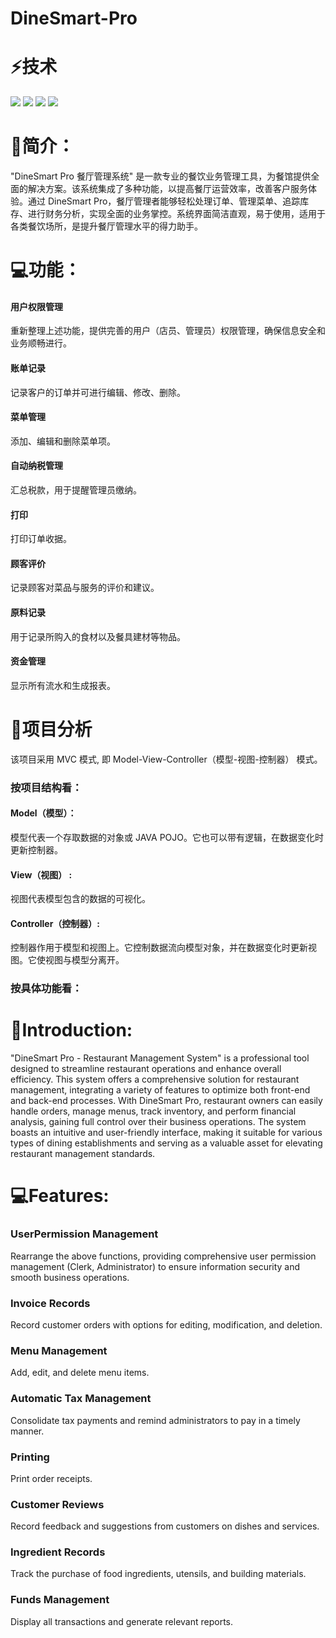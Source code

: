# DineSmart-Pro
⚡技术
=================
<div align="left">
    <img src="https://img.shields.io/badge/Java-1.8%2B-%23437291?logo=openjdk&logoColor=%23437291"/>
    <img src="https://img.shields.io/badge/mysql-8%2B-%23437291?logo=openjdk&logoColor=%23437291"/>
    <img src="https://img.shields.io/badge/jdbc-8.2.0-brightgreen"/>
    <img src="https://img.shields.io/badge/javafx-21.0.1-brightgreen"/>
</div>

👋简介：
=================
"DineSmart Pro 餐厅管理系统" 是一款专业的餐饮业务管理工具，为餐馆提供全面的解决方案。该系统集成了多种功能，以提高餐厅运营效率，改善客户服务体验。通过 DineSmart Pro，餐厅管理者能够轻松处理订单、管理菜单、追踪库存、进行财务分析，实现全面的业务掌控。系统界面简洁直观，易于使用，适用于各类餐饮场所，是提升餐厅管理水平的得力助手。

💻功能：
=================

#### 用户权限管理
重新整理上述功能，提供完善的用户（店员、管理员）权限管理，确保信息安全和业务顺畅进行。

#### 账单记录
记录客户的订单并可进行编辑、修改、删除。

#### 菜单管理
添加、编辑和删除菜单项。

#### 自动纳税管理
汇总税款，用于提醒管理员缴纳。

#### 打印
打印订单收据。

#### 顾客评价
记录顾客对菜品与服务的评价和建议。

#### 原料记录
用于记录所购入的食材以及餐具建材等物品。

#### 资金管理
显示所有流水和生成报表。

🌱项目分析
=================
该项目采用 MVC 模式, 即 Model-View-Controller（模型-视图-控制器） 模式。
### 按项目结构看：
#### Model（模型）：
模型代表一个存取数据的对象或 JAVA POJO。它也可以带有逻辑，在数据变化时更新控制器。
#### View（视图） :
视图代表模型包含的数据的可视化。
#### Controller（控制器）: 
控制器作用于模型和视图上。它控制数据流向模型对象，并在数据变化时更新视图。它使视图与模型分离开。

### 按具体功能看：


👋Introduction:
=================
"DineSmart Pro - Restaurant Management System" is a professional tool designed to streamline restaurant operations and enhance overall efficiency. This system offers a comprehensive solution for restaurant management, integrating a variety of features to optimize both front-end and back-end processes. With DineSmart Pro, restaurant owners can easily handle orders, manage menus, track inventory, and perform financial analysis, gaining full control over their business operations. The system boasts an intuitive and user-friendly interface, making it suitable for various types of dining establishments and serving as a valuable asset for elevating restaurant management standards.

💻Features:
=================

### UserPermission Management
Rearrange the above functions, providing comprehensive user permission management (Clerk, Administrator)   to ensure information security and smooth business operations.

### Invoice Records
Record customer orders with options for editing, modification, and deletion.

### Menu Management
Add, edit, and delete menu items.

### Automatic Tax Management
Consolidate tax payments and remind administrators to pay in a timely manner.

### Printing
Print order receipts.

### Customer Reviews
Record feedback and suggestions from customers on dishes and services.

### Ingredient Records
Track the purchase of food ingredients, utensils, and building materials.

### Funds Management
Display all transactions and generate relevant reports.
